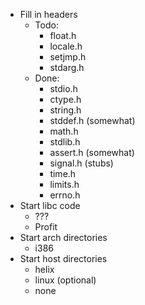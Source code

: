 - Fill in headers
	- Todo:
		- float.h
		- locale.h
		- setjmp.h
		- stdarg.h
	- Done:
		- stdio.h
		- ctype.h
		- string.h
		- stddef.h (somewhat)
		- math.h
		- stdlib.h
		- assert.h (somewhat)
		- signal.h (stubs)
		- time.h
		- limits.h
		- errno.h
- Start libc code
	- ???
	- Profit
- Start arch directories
	- i386
- Start host directories
	- helix
	- linux (optional)
	- none
